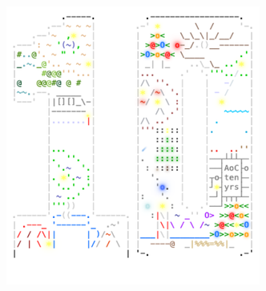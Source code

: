 <img align="left" style="float: left;" src="progress.png" width="530px">

<pre>
<a href='day/1'>Day 1: Historian Hysteria</a>
<a href='day/2'>Day 2: Red-Nosed Reports</a>
<a href='day/3'>Day 3: Mull It Over</a>
<a href='day/4'>Day 4: Ceres Search</a>
<a href='day/5'>Day 5: Print Queue</a>
<a href='day/6'>Day 6: Guard Gallivant</a>
<a href='day/7'>Day 7: Bridge Repair</a>
<a href='day/8'>Day 8: Resonant Collinearity</a>
<a href='day/9'>Day 9: Disk Fragmenter</a>
<a href='day/10'>Day 10: Hoof It</a>
<a href='day/11'>Day 11: Plutonian Pebbles</a>
<a href='day/12'>Day 12: Garden Groups</a>
<a href='day/13'>Day 13: Claw Contraption</a>
<a href='day/14'>Day 14: Restroom Redoubt</a>
<a href='day/15'>Day 15: Warehouse Woes</a>
<a href='day/16'>Day 16: Reindeer Maze</a>
<a href='day/17'>Day 17: Chronospatial Computer</a>
<a href='day/18'>Day 18: RAM Run</a>
<a href='day/19'>Day 19: Linen Layout</a>
<a href='day/20'>Day 20: Race Condition</a>
<a href='day/21'>Day 21: Keypad Conundrum</a>
<a href='day/22'>Day 22: Monkey Market</a>
<a href='day/23'>Day 23: LAN Party</a>
<a href='day/24'>Day 24: Crossed Wires</a>
&nbsp;
</pre>

